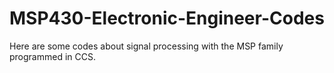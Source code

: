 # MSP430-Electronic-Engineer-Codes
Here are some codes about signal processing with the MSP family programmed in CCS.
